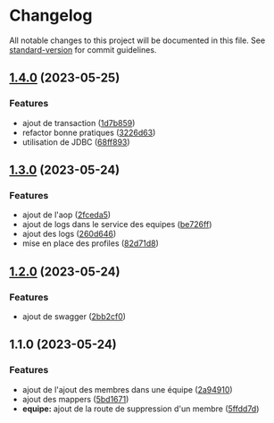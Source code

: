 # Changelog

All notable changes to this project will be documented in this file. See [standard-version](https://github.com/conventional-changelog/standard-version) for commit guidelines.

## [1.4.0](https://github.com/kilrasemifir/demo-spg-crud/compare/v1.3.0...v1.4.0) (2023-05-25)


### Features

* ajout de transaction ([1d7b859](https://github.com/kilrasemifir/demo-spg-crud/commit/1d7b8597c6b4ac224721491262561d14f9a832d6))
* refactor bonne pratiques ([3226d63](https://github.com/kilrasemifir/demo-spg-crud/commit/3226d634f5dd765a021628bee6ea248c12724d19))
* utilisation de JDBC ([68ff893](https://github.com/kilrasemifir/demo-spg-crud/commit/68ff8930005d138119429d0775e2dfa153bb52e8))

## [1.3.0](https://github.com/kilrasemifir/demo-spg-crud/compare/v1.2.0...v1.3.0) (2023-05-24)


### Features

* ajout de l'aop ([2fceda5](https://github.com/kilrasemifir/demo-spg-crud/commit/2fceda53fe7055ea87f688d4828ea8de4ba9fde1))
* ajout de logs dans le service des equipes ([be726ff](https://github.com/kilrasemifir/demo-spg-crud/commit/be726ff3fafdce4ea11f5eb73fc1dc69ed2cd8ed))
* ajout des logs ([260d646](https://github.com/kilrasemifir/demo-spg-crud/commit/260d646baf775ceca0431484229991f25f96d422))
* mise en place des profiles ([82d71d8](https://github.com/kilrasemifir/demo-spg-crud/commit/82d71d8111a112136d787f3ce757c7e8cd638b90))

## [1.2.0](https://github.com/kilrasemifir/demo-spg-crud/compare/v1.1.0...v1.2.0) (2023-05-24)


### Features

* ajout de swagger ([2bb2cf0](https://github.com/kilrasemifir/demo-spg-crud/commit/2bb2cf0b0ef8aad15cf7176ac29196c6b9069d04))

## 1.1.0 (2023-05-24)


### Features

* ajout de l'ajout des membres dans une équipe ([2a94910](https://github.com/kilrasemifir/demo-spg-crud/commit/2a949101ec796bc9eb2db2b28a85aaf70f283a4a))
* ajout des mappers ([5bd1671](https://github.com/kilrasemifir/demo-spg-crud/commit/5bd167115b6741e3cbe27f6df432a1d9def69869))
* **equipe:** ajout de la route de suppression d'un membre ([5ffdd7d](https://github.com/kilrasemifir/demo-spg-crud/commit/5ffdd7d0ac13c8c983280ad3d89f06f629a7cbbf))
